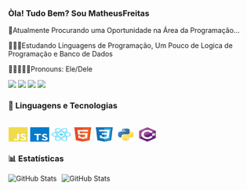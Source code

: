  ###  Òla! Tudo Bem? Sou MatheusFreitas

👷Atualmente Procurando uma Oportunidade na Área da Programação...

👨🏾‍🎓Estudando Linguagens de Programação, Um Pouco de Logica de Programação e Banco de Dados

👦🏾👱🏾‍♀️Pronouns: Ele/Dele
<p>
<div> 
  <a href="mailto:matheus.souza.freitas29@gmail.com"><img src="https://img.shields.io/badge/-Gmail-%23333?style=for-the-badge&logo=gmail&logoColor=red" target="_blank"></a>
  <a href="https://www.instagram.com/eae.theus0190/" target="_blank"><img src="https://img.shields.io/badge/-Instagram-%23E4405F?style=for-the-badge&logo=instagram&logoColor=white" target="_blank"></a>
 <a href="" target="_blank"><img src="https://img.shields.io/badge/Discord-7289DA?style=for-the-badge&logo=discord&logoColor=white" target="_blank"></a> 
  <a href="https://www.linkedin.com/in/matheus-souza-5a18a5236" target="_blank"><img src="https://img.shields.io/badge/-LinkedIn-%230077B5?style=for-the-badge&logo=linkedin&logoColor=white" target="_blank"></a> 
 </p>
  
  ### 🤖 Linguagens e Tecnologias
</div>
<div style="display: inline_block"><br>
  <img align="center" alt="Rafa-Js" height="30" width="40" src="https://raw.githubusercontent.com/devicons/devicon/master/icons/javascript/javascript-plain.svg">
  <img align="center" alt="Rafa-Ts" height="30" width="40" src="https://raw.githubusercontent.com/devicons/devicon/master/icons/typescript/typescript-plain.svg">
  <img align="center" alt="Rafa-React" height="30" width="40" src="https://raw.githubusercontent.com/devicons/devicon/master/icons/react/react-original.svg">
  <img align="center" alt="Rafa-HTML" height="30" width="40" src="https://raw.githubusercontent.com/devicons/devicon/master/icons/html5/html5-original.svg">
  <img align="center" alt="Rafa-CSS" height="30" width="40" src="https://raw.githubusercontent.com/devicons/devicon/master/icons/css3/css3-original.svg">
  <img align="center" alt="Rafa-Python" height="30" width="40" src="https://raw.githubusercontent.com/devicons/devicon/master/icons/python/python-original.svg">
  <img align="center" alt="Rafa-Csharp" height="30" width="40" src="https://raw.githubusercontent.com/devicons/devicon/master/icons/csharp/csharp-original.svg">
</div>
</p>

### 📊 Estatísticas
<p>
  <img 
    align="left" 
    alt="GitHub Stats" 
    height="190" 
    style="padding-right: 10px;" 
    src="https://github-readme-stats.vercel.app/api?username=cheiroso019&show_icons=true&theme=dracula&include_all_commits=true&locale=pt-br" 
  />
  
<img 
      align="left" 
      alt="GitHub Stats" 
      height="190" 
      style="padding-right: 10px;" 
      src="https://github-readme-stats.vercel.app/api/top-langs/?username=cheiroso019&theme=drakula&layout=compact&custom_title=Tecnologias&langs_count=9" 
  />

</p>
